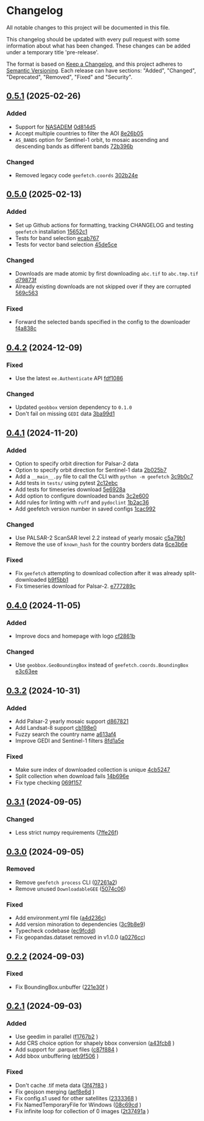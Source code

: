 # Changelog

All notable changes to this project will be documented in this file.

This changelog should be updated with every pull request with some information about what has been changed. These changes can be added under a temporary title 'pre-release'.

The format is based on [Keep a Changelog](https://keepachangelog.com/en/1.1.0/),
and this project adheres to [Semantic Versioning](https://semver.org/spec/v2.0.0.html).
Each release can have sections: "Added", "Changed", "Deprecated", "Removed", "Fixed" and "Security".

## [0.5.1](https://github.com/gbelouze/geefetch/compare/v0.5.1...v0.5.0) (2025-02-26)

### Added

- Support for [NASADEM](https://developers.google.com/earth-engine/datasets/catalog/NASA_NASADEM_HGT_001) [0d814d5](https://github.com/gbelouze/geefetch/commit/0d814d5b6c99578441356ef6e92ef6b15f055b96)
- Accept multiple countries to filter the AOI [8e26b05](https://github.com/gbelouze/geefetch/commit/8e26b057059fca2a7e670eb1a873c19932baa0e9)
- `AS_BANDS` option for Sentinel-1 orbit, to mosaic ascending and descending bands as different bands [72b396b](https://github.com/gbelouze/geefetch/commit/72b396b22f84051839b3a584d59b8ff1e95e5fd5)

### Changed

- Removed legacy code `geefetch.coords` [302b24e](https://github.com/gbelouze/geefetch/commit/302b24ee1ed95e60d1ccb977d068b8b2ec6d2278)

## [0.5.0](https://github.com/gbelouze/geefetch/compare/v0.5.0...v0.4.2) (2025-02-13)

### Added

- Set up Github actions for formatting, tracking CHANGELOG and testing `geefetch` installation [15652c1](https://github.com/gbelouze/geefetch/commit/15652c1c6bb4ac4415cd23c76437510824addb9c)
- Tests for band selection [ecab767](https://github.com/gbelouze/geefetch/commit/ecab767270f446c11e72a73d79fe68f2db1791dc)
- Tests for vector band selection [45de5ce](https://github.com/gbelouze/geefetch/commit/45de5ce0b7781950a3750795b25f7c56c7cd0a4e)

### Changed

- Downloads are made atomic by first downloading `abc.tif` to `abc.tmp.tif` [d79873f](https://github.com/gbelouze/geefetch/commit/d79873fe5932d7f291673f6da2c3cd55950bfa4e)
- Already existing downloads are not skipped over if they are corrupted [569c563](https://github.com/gbelouze/geefetch/commit/569c563692d4d6880122ace47f5e81c0af36885a)

### Fixed

- Forward the selected bands specified in the config to the downloader [f4a838c](https://github.com/gbelouze/geefetch/commit/f4a838ced47994ead899e8b5e8bd8104ea5e24c7)

## [0.4.2](https://github.com/gbelouze/geefetch/compare/v0.4.2...v0.4.1) (2024-12-09)

### Fixed

- Use the latest `ee.Authenticate` API [fdf1086](https://github.com/gbelouze/geefetch/commit/fdf1086d48aaa71f41f368385c5ab08fc93b40d9)

### Changed

- Updated `geobbox` version dependency to `0.1.0`
- Don't fail on missing `GEDI` data [3ba99d1](https://github.com/gbelouze/geefetch/commit/3ba99d176136db50437ba0f68697b1872305dfb7)

## [0.4.1](https://github.com/gbelouze/geefetch/compare/v0.4.1...v0.4.0) (2024-11-20)

### Added

- Option to specify orbit direction for Palsar-2 data
- Option to specify orbit direction for Sentinel-1 data [2b025b7](https://github.com/gbelouze/geefetch/commit/2b025b74474be5803895b9cb4d8497f587128923)
- Add a `__main__.py` file to call the CLI with `python -m geefetch` [3c9b0c7](https://github.com/gbelouze/geefetch/commit/3c9b0c74833353dd8e048b59dd244f57ef89034b)
- Add tests in `tests/` using pytest [2c12ebc](https://github.com/gbelouze/geefetch/commit/2c12ebc261617f864e7f8a996fd0725d2d46c731)
- Add tests for timeseries download [5e6928a](https://github.com/gbelouze/geefetch/commit/5e6928a49e61a580985e4180b258874e5e9324d4)
- Add option to configure downloaded bands [3c2e600](https://github.com/gbelouze/geefetch/commit/3c2e600da02aa98be5ebc0b4c4630d2708cd7f70)
- Add rules for linting with `ruff` and `pydoclint` [1b2ac36](https://github.com/gbelouze/geefetch/commit/1b2ac36bac64aa0c1dedb8beaa087559cd52d9fe)
- Add geefetch version number in saved configs [1cac992](https://github.com/gbelouze/geefetch/commit/1cac992559fcd6f27ca7f1cd29f594421bc11b29)

### Changed

- Use PALSAR-2 ScanSAR level 2.2 instead of yearly mosaic [c5a79b1](https://github.com/gbelouze/geefetch/commit/c5a79b10f00e6b7706bf439b5016c2b8fbee39e8)
- Remove the use of `known_hash` for the country borders data [6ce3b6e](https://github.com/gbelouze/geefetch/commit/6ce3b6ee0049e6d5d3cf75f3f6164f82ff886d28)

### Fixed

- Fix `geefetch` attempting to download collection after it was already split-downloaded [b9f5bb1](https://github.com/gbelouze/geefetch/commit/b9f5bb12d4caaf073bd69e50e36e48809966f3ad)
- Fix timeseries download for Palsar-2. [e777289c](https://github.com/gbelouze/geefetch/commit/e777289cc22f1d7551533abc2675e2747d51a8bd)

## [0.4.0](https://github.com/gbelouze/geefetch/compare/v0.4.0...v0.3.2) (2024-11-05)

### Added

- Improve docs and homepage with logo [cf2861b](https://github.com/gbelouze/geefetch/commit/cf2861b6b5b71d0b33db2588045d147377a8dfa0)

### Changed

- Use `geobbox.GeoBoundingBox` instead of `geefetch.coords.BoundingBox` [e3c63ee](https://github.com/gbelouze/geefetch/commit/e3c63eef981bf3e79a7786f8bbf31dd53f5626b7)

## [0.3.2](https://github.com/gbelouze/geefetch/compare/v0.3.2...v0.3.1) (2024-10-31)

### Added

- Add Palsar-2 yearly mosaic support [d867821](https://github.com/gbelouze/geefetch/commit/d867821e0b6379044e59d08538289ff0cd922974)
- Add Landsat-8 support [cb198e0](https://github.com/gbelouze/geefetch/commit/cb198e09e729cf367933c3bedad6653e5693712f)
- Fuzzy search the country name [a613af4](https://github.com/gbelouze/geefetch/commit/a613af46bf87df1951bd3496638a041160f46143)
- Improve GEDI and Sentinel-1 filters [8fd1a5e](https://github.com/gbelouze/geefetch/commit/8fd1a5ebc8d231c3a05e1d8f160936ffadd1b302)

### Fixed

- Make sure index of downloaded collection is unique [4cb5247](https://github.com/gbelouze/geefetch/commit/4cb5247c1d7fc3406b5dc7259fe46b85853b1ed3)
- Split collection when download fails [14b696e](https://github.com/gbelouze/geefetch/commit/14b696e4e0d175d44e4065617a41ad139ec805bf)
- Fix type checking [069f157](https://github.com/gbelouze/geefetch/commit/069f1574a0e1508594555f058645b7072adb5158)

## [0.3.1](https://github.com/gbelouze/geefetch/compare/v0.3.1...v0.3.0) (2024-09-05)

### Changed

- Less strict numpy requirements ([7ffe26f](https://github.com/gbelouze/geefetch/commit/7ffe26f8ca7fd74a97805d9fc49d1a84cdf98f2a))

## [0.3.0](https://github.com/gbelouze/geefetch/compare/v0.3.0...v0.2.2) (2024-09-05)

### Removed

- Remove `geefetch process` CLI ([07261a2](https://github.com/gbelouze/geefetch/commit/07261a2e74134af7d8be1ef6606f03a3c5479436))
- Remove unused `DownloadableGEE` ([5074c06](https://github.com/gbelouze/geefetch/commit/5074c0622a5a5e3c2658dd1c28a6ade312c54ee4))

### Fixed

- Add environment.yml file ([a4d236c](https://github.com/gbelouze/geefetch/commit/a4d236c8b9a72e7f7b44c36303de684b1a45da0a))
- Add version minoration to dependencies ([3c9b8e9](https://github.com/gbelouze/geefetch/commit/3c9b8e9fa703b3cf56d36bf5be2a5d0d0e4bd976))
- Typecheck codebase ([ec9fcdd](https://github.com/gbelouze/geefetch/commit/ec9fcdd3a7bdd347192b7fbfabc32f96cd44b75b))
- Fix geopandas.dataset removed in v1.0.0 ([a0276cc](https://github.com/gbelouze/geefetch/commit/ec9fcdd3a7bdd347192b7fbfabc32f96cd44b75b))

## [0.2.2](https://github.com/gbelouze/geefetch/compare/v0.2.2...v0.2.1) (2024-09-03)

### Fixed

- Fix BoundingBox.unbuffer ([221e30f](https://github.com/gbelouze/geefetch/commit/221e30fd66d09783503ccb7b758ce526c10984db) )

## [0.2.1](https://github.com/gbelouze/geefetch/compare/v0.2.1...0.2.0) (2024-09-03)

### Added

- Use geedim in parallel ([f1767b2](https://github.com/gbelouze/geefetch/commit/f1767b2bc98fbccc6008f4dfe6d73b8029999d79) )
- Add CRS choice option for shapely bbox conversion ([a43fcb8](https://github.com/gbelouze/geefetch/commit/a43fcb81d24dd0010421ae0144a55368b7332764) )
- Add support for .parquet files ([c87f884](https://github.com/gbelouze/geefetch/commit/c87f88469568f6f34a5445ea09408597be138e29) )
- Add bbox unbuffering ([eb9f506](https://github.com/gbelouze/geefetch/commit/eb9f506fbd82bb713d37969bb2dddb4568f0e507) )

### Fixed

- Don't cache .tif meta data ([3f47f83](https://github.com/gbelouze/geefetch/commit/3f47f8368f2ac0393f5fc436259d9b4f8b598b2c) )
- Fix geojson merging ([aef8e6d](https://github.com/gbelouze/geefetch/commit/aef8e6dfc3f0cf855015d7b263fa42f11cf02c83) )
- Fix config.s1 used for other satellites ([2333368](https://github.com/gbelouze/geefetch/commit/2333368d570689684e27f4d7fe9acaa0fb892a4f) )
- Fix NamedTemporaryFile for Windows ([08c69cd](https://github.com/gbelouze/geefetch/commit/08c69cd0fa8238686a1ee81c02d686e370a71e64) )
- Fix infinite loop for collection of 0 images ([2t37491a](https://github.com/gbelouze/geefetch/commit/237491af7b4f742be7db2dc2d445cb83a670c837) )
